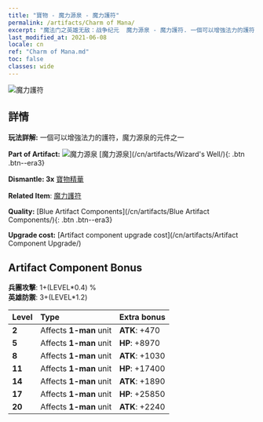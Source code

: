 ```yaml
---
title: "寶物 - 魔力源泉 - 魔力護符"
permalink: /artifacts/Charm of Mana/
excerpt: "魔法门之英雄无敌：战争纪元  魔力源泉 - 魔力護符. 一個可以增強法力的護符，魔力源泉的元件之一"
last_modified_at: 2021-06-08
locale: cn
ref: "Charm of Mana.md"
toc: false
classes: wide
---
```


 ![魔力護符](/images/t/artifact_40211.png)



## 詳情

 **玩法詳解:** 一個可以增強法力的護符，魔力源泉的元件之一

 **Part of Artifact:** ![魔力源泉](/images/t/icon_artifact_21.png) [魔力源泉](/cn/artifacts/Wizard's Well/){: .btn .btn--era3}

 **Dismantle: 3x** [寶物精華](/cn/Items/con_905/)

 **Related Item**: [魔力護符](/cn/Items/art_112/)

 **Quality:** [Blue Artifact Components](/cn/artifacts/Blue Artifact Components/){: .btn .btn--era3}

 **Upgrade cost:** [Artifact component upgrade cost](/cn/artifacts/Artifact Component Upgrade/)

## Artifact Component Bonus

  **兵團攻擊**: 1+(LEVEL\*0.4) %<br/>**英雄防禦**: 3+(LEVEL\*1.2)

  |  Level  | Type |    Extra bonus  | 
  |:--------|:-----|:----------------| 
  | **2** | Affects **1-man** unit | **ATK**: +470 | 
  | **5** | Affects **1-man** unit | **HP**: +8970 | 
  | **8** | Affects **1-man** unit | **ATK**: +1030 | 
  | **11** | Affects **1-man** unit | **HP**: +17400 | 
  | **14** | Affects **1-man** unit | **ATK**: +1890 | 
  | **17** | Affects **1-man** unit | **HP**: +25850 | 
  | **20** | Affects **1-man** unit | **ATK**: +2240 | 

